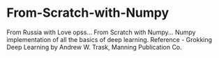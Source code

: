 # From-Scratch-with-Numpy
From Russia with Love opss... From Scratch with Numpy... Numpy implementation of all the basics of deep learning.
Reference - Grokking Deep Learning by Andrew W. Trask, Manning Publication Co.
